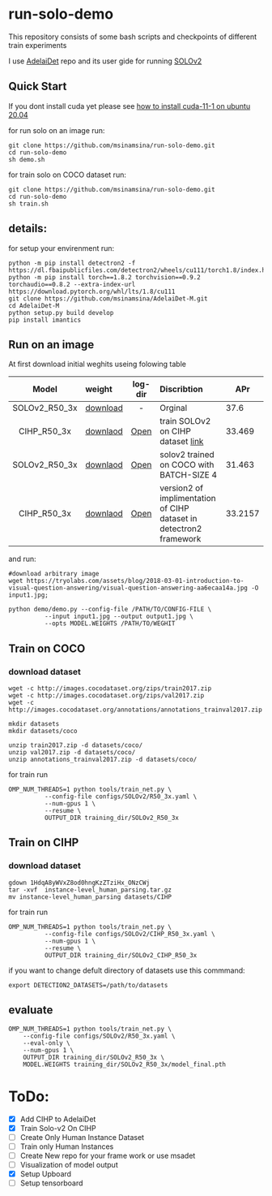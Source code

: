 # run-solo-demo
This repository consists of some bash scripts and checkpoints of different train experiments

I use [AdelaiDet](https://github.com/aim-uofa/AdelaiDet) repo and its user gide for running [SOLOv2](https://github.com/aim-uofa/AdelaiDet/blob/master/configs/SOLOv2/README.md)

## Quick Start

If you dont install cuda yet please see [how to install cuda-11-1 on ubuntu 20.04](https://gist.github.com/msinamsina/8bdefa052cce5bb76f17150dcd14494a)

for run solo on an image run:
```
git clone https://github.com/msinamsina/run-solo-demo.git
cd run-solo-demo
sh demo.sh
```
for train solo on COCO dataset run:
```
git clone https://github.com/msinamsina/run-solo-demo.git
cd run-solo-demo
sh train.sh
```

## details: 
for setup your envirenment run: 
```
python -m pip install detectron2 -f  https://dl.fbaipublicfiles.com/detectron2/wheels/cu111/torch1.8/index.html
python -m pip install torch==1.8.2 torchvision==0.9.2 torchaudio==0.8.2 --extra-index-url https://download.pytorch.org/whl/lts/1.8/cu111
git clone https://github.com/msinamsina/AdelaiDet-M.git
cd AdelaiDet-M
python setup.py build develop
pip install imantics

```

## Run on an image
At first download initial weghits useing folowing table


|  Model            | weight                                                                       |  log-dir      |   Discribtion  |  APr |
|:-----------------:|:-----------------------------------------------------------------------------|:-------------:|:---------------|------|
|   SOLOv2_R50_3x   | [download](https://cloudstor.aarnet.edu.au/plus/s/chF3VKQT4RDoEqC/download)  |  -            | Orginal        | 37.6 |
| CIHP_R50_3x       | [downlaod](https://drive.google.com/file/d/1H51aSHVyBf7jqdKK4JafN6HpFiFhyMbZ/view?usp=sharing)|[Open](https://drive.google.com/drive/folders/1A79XvOtMmnCg90CF0dG70KB4Cg0GtYFF?usp=sharing)| train SOLOv2 on CIHP dataset [link](https://github.com/msinamsina/run-solo-demo/blob/main/results/SOLOv2-CIHP.md)|33.469|
|  SOLOv2_R50_3x   | [downlaod](https://drive.google.com/file/d/1OcSzGdW6srstKFoO5d_JWO4F_NBT10bd/view?usp=sharing) | [Open](https://drive.google.com/drive/folders/1eyOdE4Zl8iX0oQj3jEZ4hG5zOmFqj6aE?usp=sharing)| solov2 trained on COCO with BATCH-SIZE 4 | 31.463|
|CIHP_R50_3x       | [downlaod](https://drive.google.com/file/d/1s3jT4mfFIPx_zMmrYjlnXOgZrdeDhJx_/view?usp=sharing)   | [Open](https://drive.google.com/drive/folders/1vP7EB92d1BtHUiVH47LmL5L5eJ59QEvk?usp=sharing) | version2 of implimentation of CIHP dataset in detectron2 framework |   33.2157 |


and run:
```
#download arbitrary image
wget https://tryolabs.com/assets/blog/2018-03-01-introduction-to-visual-question-answering/visual-question-answering-aa6ecaa14a.jpg -O input1.jpg;

```
```
python demo/demo.py --config-file /PATH/TO/CONFIG-FILE \
          --input input1.jpg --output output1.jpg \
          --opts MODEL.WEIGHTS /PATH/TO/WEGHIT
```

## Train on COCO

### download dataset

```
wget -c http://images.cocodataset.org/zips/train2017.zip
wget -c http://images.cocodataset.org/zips/val2017.zip
wget -c http://images.cocodataset.org/annotations/annotations_trainval2017.zip

mkdir datasets
mkdir datasets/coco

unzip train2017.zip -d datasets/coco/
unzip val2017.zip -d datasets/coco/
unzip annotations_trainval2017.zip -d datasets/coco/

```

for train run 

```
OMP_NUM_THREADS=1 python tools/train_net.py \
          --config-file configs/SOLOv2/R50_3x.yaml \
          --num-gpus 1 \
          --resume \
          OUTPUT_DIR training_dir/SOLOv2_R50_3x
```

## Train on CIHP

### download dataset

```
gdown 1HdqA8yWVxZ8od0hngKzZTziHx_ONzCWj
tar -xvf  instance-level_human_parsing.tar.gz
mv instance-level_human_parsing datasets/CIHP

```
for train run 
```
OMP_NUM_THREADS=1 python tools/train_net.py \
          --config-file configs/SOLOv2/CIHP_R50_3x.yaml \
          --num-gpus 1 \
          --resume \
          OUTPUT_DIR training_dir/SOLOv2_CIHP_R50_3x

```
if you want to change defult directory of datasets use this commmand:

```
export DETECTION2_DATASETS=/path/to/datasets
```
## evaluate
```
OMP_NUM_THREADS=1 python tools/train_net.py \
    --config-file configs/SOLOv2/R50_3x.yaml \
    --eval-only \
    --num-gpus 1 \
    OUTPUT_DIR training_dir/SOLOv2_R50_3x \
    MODEL.WEIGHTS training_dir/SOLOv2_R50_3x/model_final.pth
```


# ToDo:
- [x] Add CIHP to AdelaiDet 
- [x] Train Solo-v2 On CIHP
- [ ] Create Only Human Instance Dataset
- [ ] Train only Human Instances
- [ ] Create New repo for your frame work or use msadet
- [ ] Visualization of model output
- [x] Setup Upboard
- [ ] Setup tensorboard
